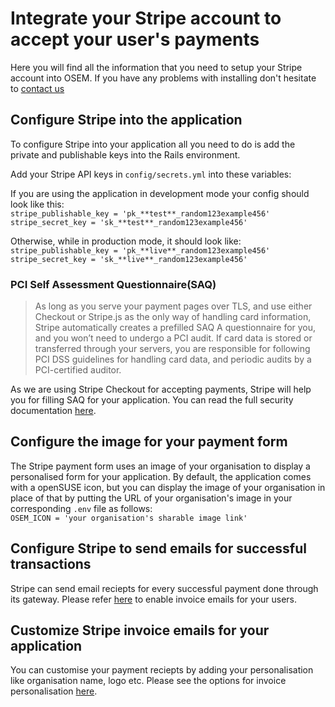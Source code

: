 # Integrate your Stripe account to accept your user's payments
Here you will find all the information that you need to setup your Stripe account into OSEM.
If you have any problems with installing don't hesitate to [contact us](https://github.com/openSUSE/osem#contact)

## Configure Stripe into the application
To configure Stripe into your application all you need to do is add the private and publishable keys into the Rails environment.

Add your Stripe API keys in `config/secrets.yml` into these variables:

If you are using the application in development mode your config should look like this:  
  `stripe_publishable_key = 'pk_**test**_random123example456'`  
  `stripe_secret_key = 'sk_**test**_random123example456'`

Otherwise, while in production mode, it should look like:  
  `stripe_publishable_key = 'pk_**live**_random123example456'`  
  `stripe_secret_key = 'sk_**live**_random123example456'`

### PCI Self Assessment Questionnaire(SAQ)
> As long as you serve your payment pages over TLS, and use either Checkout or Stripe.js 
> as the only way of handling card information, Stripe automatically creates a prefilled SAQ A questionnaire for you, 
> and you won’t need to undergo a PCI audit. If card data is stored or transferred through your servers, 
> you are responsible for following PCI DSS guidelines for handling card data, and periodic audits by a PCI-certified auditor.

As we are using Stripe Checkout for accepting payments, Stripe will help you for filling SAQ for your application.
You can read the full security documentation [here](https://stripe.com/docs/security).

## Configure the image for your payment form
The Stripe payment form uses an image of your organisation to display a personalised form for your application.
By default, the application comes with a openSUSE icon, but you can display the image of your organisation in place of that
by putting the URL of your organisation's image in your corresponding `.env` file as follows:  
  `OSEM_ICON = 'your organisation's sharable image link'`

## Configure Stripe to send emails for successful transactions
Stripe can send email reciepts for every successful payment done through its gateway.
Please refer [here](https://dashboard.stripe.com/account/emails) to enable invoice emails for your users.

## Customize Stripe invoice emails for your application
You can customise your payment reciepts by adding your personalisation like organisation name, logo etc.
Please see the options for invoice personalisation [here](https://dashboard.stripe.com/account/public).
